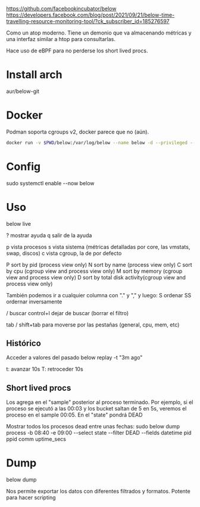 <https://github.com/facebookincubator/below>
<https://developers.facebook.com/blog/post/2021/09/21/below-time-travelling-resource-monitoring-tool/?ck_subscriber_id=185276597>

Como un atop moderno.
Tiene un demonio que va almacenando métricas y una interfaz similar a htop para consultarlas.

Hace uso de eBPF para no perderse los short lived procs.

# Install arch

aur/below-git

# Docker

Podman soporta cgroups v2, docker parece que no (aún).

```bash
docker run -v $PWD/below:/var/log/below --name below -d --privileged --cgroupns=host --pid=host -it below/below:latest record --retain-for-s 604800 --compress
```

# Config

sudo systemctl enable --now below

# Uso

below live

? mostrar ayuda
q salir de la ayuda

p vista procesos
s vista sistema (métricas detalladas por core, las vmstats, swap, discos)
c vista cgroup, la de por defecto

P sort by pid (process view only)
N sort by name (process view only)
C sort by cpu (cgroup view and process view only)
M sort by memory (cgroup view and process view only)
D sort by total disk activity(cgroup view and process view only)

También podemos ir a cualquier columna con "." y "," y luego:
S ordenar
SS ordernar inversamente

/ buscar
control+l dejar de buscar (borrar el filtro)

tab / shift+tab para moverse por las pestañas (general, cpu, mem, etc)

## Histórico

Acceder a valores del pasado
below replay -t "3m ago"

t: avanzar 10s
T: retroceder 10s

## Short lived procs

Los agrega en el "sample" posterior al proceso terminado.
Por ejemplo, si el proceso se ejecutó a las 00:03 y los bucket saltan de 5 en 5s,
veremos el proceso en el sample 00:05.
En el "state" pondrá DEAD

Mostrar todos los procesos dead entre unas fechas:
sudo below dump process -b 08:40 -e 09:00 --select state --filter DEAD --fields datetime pid ppid comm uptime_secs

# Dump

below dump

Nos permite exportar los datos con diferentes filtrados y formatos.
Potente para hacer scripting
